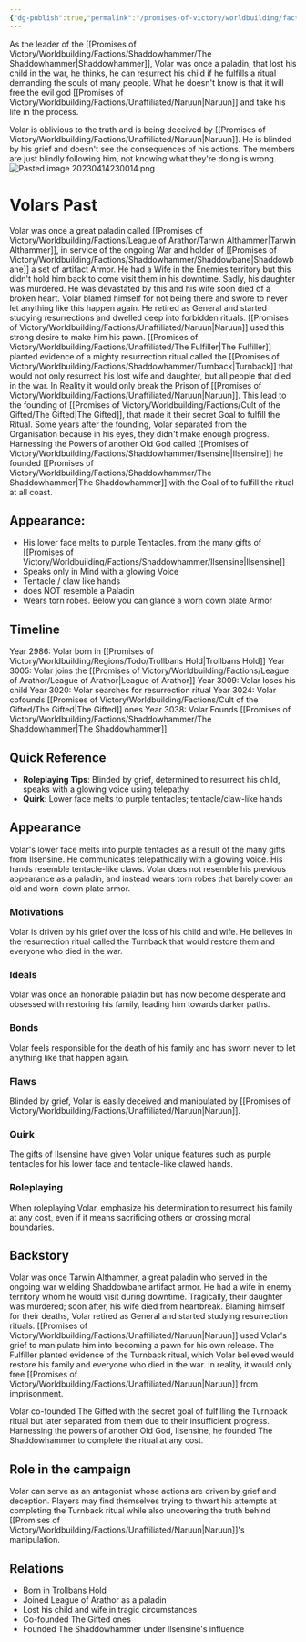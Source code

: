 ```yaml
---
{"dg-publish":true,"permalink":"/promises-of-victory/worldbuilding/factions/shaddowhammer/volar/","title":"Volar","noteIcon":"NPC","created":"2023-01-25T02:26:54.260+01:00","updated":"2023-05-12T20:10:49.102+02:00"}
---
```



As the leader of the [[Promises of Victory/Worldbuilding/Factions/Shaddowhammer/The Shaddowhammer\|Shaddowhammer]], Volar was once a paladin, that lost his child in the war, he thinks, he can resurrect his child if he fulfills a ritual demanding the souls of many people. What he doesn't know is that it will free the evil god [[Promises of Victory/Worldbuilding/Factions/Unaffiliated/Naruun\|Naruun]] and take his life in the process.

Volar is oblivious to the truth and is being deceived by [[Promises of Victory/Worldbuilding/Factions/Unaffiliated/Naruun\|Naruun]]. He is blinded by his grief and doesn't see the consequences of his actions. The members are just blindly following him, not knowing what they're doing is wrong.
![Pasted image 20230414230014.png](/img/user/resources/Pictures/Pasted%20image%2020230414230014.png)

# Volars Past
Volar was once a great paladin called [[Promises of Victory/Worldbuilding/Factions/League of Arathor/Tarwin Althammer\|Tarwin Althammer]], in service of the ongoing War and holder of [[Promises of Victory/Worldbuilding/Factions/Shaddowhammer/Shaddowbane\|Shaddowbane]] a set of artifact Armor. He had a Wife in the Enemies territory but this didn't hold him back to come visit them in his downtime. Sadly, his daughter was murdered.
He was devastated by this and his wife soon died of a broken heart. Volar blamed himself for not being there and swore to never let anything like this happen again.
He retired as General and started studying resurrections and dwelled deep into forbidden rituals. [[Promises of Victory/Worldbuilding/Factions/Unaffiliated/Naruun\|Naruun]] used this strong desire to make him his pawn. [[Promises of Victory/Worldbuilding/Factions/Unaffiliated/The Fulfiller\|The Fulfiller]] planted evidence of a mighty resurrection ritual called the [[Promises of Victory/Worldbuilding/Factions/Shaddowhammer/Turnback\|Turnback]] that would not only resurrect his lost wife and daughter, but all people that died in the war. In Reality it would only break the Prison of [[Promises of Victory/Worldbuilding/Factions/Unaffiliated/Naruun\|Naruun]].
This lead to the founding of [[Promises of Victory/Worldbuilding/Factions/Cult of the Gifted/The Gifted\|The Gifted]], that made it their secret Goal to fulfill the Ritual.
Some years after the founding, Volar separated from the Organisation because in his eyes, they didn't make enough progress.
Harnessing the Powers of another Old God called [[Promises of Victory/Worldbuilding/Factions/Shaddowhammer/Ilsensine\|Ilsensine]] he founded [[Promises of Victory/Worldbuilding/Factions/Shaddowhammer/The Shaddowhammer\|The Shaddowhammer]] with the Goal of to fulfill the ritual at all coast.

## Appearance:
- His lower face melts to purple Tentacles. from the many gifts of [[Promises of Victory/Worldbuilding/Factions/Shaddowhammer/Ilsensine\|Ilsensine]]
- Speaks only in Mind with a glowing Voice
- Tentacle / claw like hands
- does NOT resemble a Paladin
- Wears torn robes. Below you can glance a worn down plate Armor

## Timeline
Year 2986: Volar born in [[Promises of Victory/Worldbuilding/Regions/Todo/Trollbans Hold\|Trollbans Hold]]
Year 3005: Volar joins the [[Promises of Victory/Worldbuilding/Factions/League of Arathor/League of Arathor\|League of Arathor]]
Year 3009: Volar loses his child
Year 3020: Volar searches for resurrection ritual 
Year 3024: Volar cofounds [[Promises of Victory/Worldbuilding/Factions/Cult of the Gifted/The Gifted\|The Gifted]] ones 
Year 3038: Volar Founds [[Promises of Victory/Worldbuilding/Factions/Shaddowhammer/The Shaddowhammer\|The Shaddowhammer]] 
## Quick Reference
- **Roleplaying Tips**: Blinded by grief, determined to resurrect his child, speaks with a glowing voice using telepathy
- **Quirk**: Lower face melts to purple tentacles; tentacle/claw-like hands

## Appearance
Volar's lower face melts into purple tentacles as a result of the many gifts from Ilsensine. He communicates telepathically with a glowing voice. His hands resemble tentacle-like claws. Volar does not resemble his previous appearance as a paladin, and instead wears torn robes that barely cover an old and worn-down plate armor.

### Motivations
Volar is driven by his grief over the loss of his child and wife. He believes in the resurrection ritual called the Turnback that would restore them and everyone who died in the war.

### Ideals
Volar was once an honorable paladin but has now become desperate and obsessed with restoring his family, leading him towards darker paths.
	
### Bonds
Volar feels responsible for the death of his family and has sworn never to let anything like that happen again.

### Flaws
Blinded by grief, Volar is easily deceived and manipulated by [[Promises of Victory/Worldbuilding/Factions/Unaffiliated/Naruun\|Naruun]].

### Quirk
The gifts of Ilsensine have given Volar unique features such as purple tentacles for his lower face and tentacle-like clawed hands.

### Roleplaying
When roleplaying Volar, emphasize his determination to resurrect his family at any cost, even if it means sacrificing others or crossing moral boundaries.

## Backstory
Volar was once Tarwin Althammer, a great paladin who served in the ongoing war wielding Shaddowbane artifact armor. He had a wife in enemy territory whom he would visit during downtime. Tragically, their daughter was murdered; soon after, his wife died from heartbreak. Blaming himself for their deaths, Volar retired as General and started studying resurrection rituals. [[Promises of Victory/Worldbuilding/Factions/Unaffiliated/Naruun\|Naruun]] used Volar's grief to manipulate him into becoming a pawn for his own release. The Fulfiller planted evidence of the Turnback ritual, which Volar believed would restore his family and everyone who died in the war. In reality, it would only free [[Promises of Victory/Worldbuilding/Factions/Unaffiliated/Naruun\|Naruun]] from imprisonment.

Volar co-founded The Gifted with the secret goal of fulfilling the Turnback ritual but later separated from them due to their insufficient progress. Harnessing the powers of another Old God, Ilsensine, he founded The Shaddowhammer to complete the ritual at any cost.

## Role in the campaign
Volar can serve as an antagonist whose actions are driven by grief and deception. Players may find themselves trying to thwart his attempts at completing the Turnback ritual while also uncovering the truth behind [[Promises of Victory/Worldbuilding/Factions/Unaffiliated/Naruun\|Naruun]]'s manipulation.

## Relations
- Born in Trollbans Hold
- Joined League of Arathor as a paladin
- Lost his child and wife in tragic circumstances
- Co-founded The Gifted ones
- Founded The Shaddowhammer under Ilsensine's influence